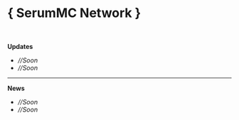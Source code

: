 # { SerumMC Network }
<br>

<p> <b>Updates</b> </p>

<ul>
    <li> <i>//Soon</i> </li>
	  <li> <i>//Soon</i> </li>
</ul>

<hr>

<p> <b>News</b> </p>

<ul>
    <li> <i>//Soon</i> </li>
	  <li> <i>//Soon</i> </li>
</ul>









